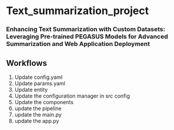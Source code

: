 # Text_summarization_project
### Enhancing Text Summarization with Custom Datasets: Leveraging Pre-trained PEGASUS Models for Advanced Summarization and Web Application Deployment




## Workflows
1. Update config.yaml
2. Update params.yaml
3. Update entity
4. Update the configuration manager in src config
5. Update the components
6. update the pipeline
7. update the main.py
8. update the app.py



